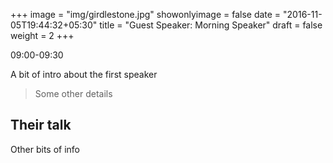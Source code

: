 +++
image = "img/girdlestone.jpg"
showonlyimage = false
date = "2016-11-05T19:44:32+05:30"
title = "Guest Speaker: Morning Speaker"
draft = false
weight = 2
+++

09:00-09:30
<!--more-->

A bit of intro about the first speaker

> Some other details

## Their talk

Other bits of info
